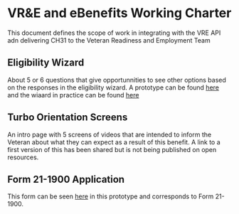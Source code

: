 # VR&E and eBenefits Working Charter
This document defines the scope of work in integrating with the VRE API adn delivering CH31 to the Veteran Readiness and Employment Team

##  Eligibility Wizard
About 5 or 6 questions that give opportunnities to see other options based on the responses in the eligibility wizard.  A prototype can be found [here](https://preview.uxpin.com/e291c4ac8956d804d774160cdb82ecb724044689#/pages/129526673) and the wiaard in practice can be found [here](https://staging.va.gov/careers-employment/vocational-rehabilitation/apply/)

## Turbo Orientation Screens
An intro page with 5 screens of videos that are intended to inform the Veteran about what they can expect as a result of this benefit.  A link to a first version of this has been shared but is not being published on open resources.

## Form 21-1900 Application
This form can be seen [here](https://preview.uxpin.com/e291c4ac8956d804d774160cdb82ecb724044689#/pages/129526674/simulate/sitemap) in this prototype and corresponds to Form 21-1900.

